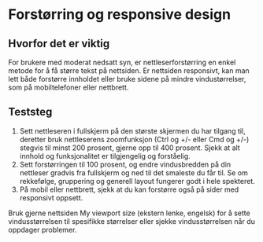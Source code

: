 # Forstørring og responsive design

## Hvorfor det er viktig
For brukere med moderat nedsatt syn, er nettleserforstørring en enkel metode for å få større tekst på nettsiden. Er nettsiden responsivt, kan man lett både forstørre innholdet eller bruke sidene på mindre vindustørrelser, som på mobiltelefoner eller nettbrett.

## Teststeg
1. Sett nettleseren i fullskjerm på den største skjermen du har tilgang til, deretter bruk nettleserens zoomfunksjon (Ctrl og +/- eller Cmd og +/-) stegvis til minst 200 prosent, gjerne opp til 400 prosent. Sjekk at alt innhold og funksjonalitet er tilgjengelig og forståelig.
2. Sett forstørringen til 100 prosent, og endre vindusbredden på din nettleser gradvis fra fullskjerm og ned til det smaleste du får til. Se om rekkefølge, gruppering og generell layout fungerer godt i hele spekteret.
3. På mobil eller nettbrett, sjekk at du kan forstørre også på sider med responsivt oppsett.


Bruk gjerne nettsiden My viewport size (ekstern lenke, engelsk) for å sette vindusstørrelsen til spesifikke størrelser eller sjekke vindusstørrelsen når du oppdager problemer.
